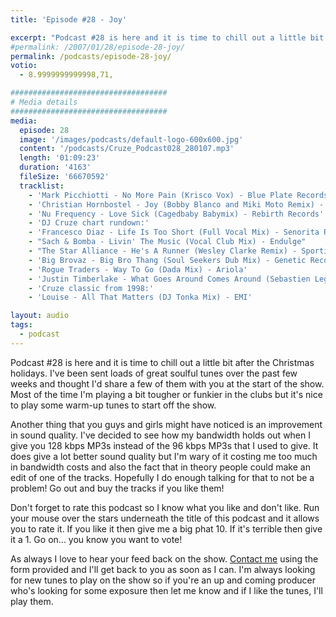 ```yaml
---
title: 'Episode #28 - Joy'

excerpt: "Podcast #28 is here and it is time to chill out a little bit after the Christmas holidays. I've been sent loads of great soulful tunes over the past few weeks and thought I'd share a few of them with you at the start of the show. Most of the time I'm playing a bit tougher or funkier in the clubs but it's nice to play some warm-up tunes to start off the show."
#permalink: /2007/01/28/episode-28-joy/
permalink: /podcasts/episode-28-joy/
votio:
  - 8.9999999999998,71,

###################################
# Media details
###################################
media:
  episode: 28
  image: '/images/podcasts/default-logo-600x600.jpg'
  content: '/podcasts/Cruze_Podcast028_280107.mp3'
  length: '01:09:23'
  duration: '4163'
  fileSize: '66670592'
  tracklist:
    - 'Mark Picchiotti - No More Pain (Krisco Vox) - Blue Plate Records'
    - 'Christian Hornbostel - Joy (Bobby Blanco and Miki Moto Remix) - Housepacific Recordings'
    - 'Nu Frequency - Love Sick (Cagedbaby Babymix) - Rebirth Records'
    - 'DJ Cruze chart rundown:'
    - 'Francesco Diaz - Life Is Too Short (Full Vocal Mix) - Senorita Records'
    - "Sach & Bomba - Livin' The Music (Vocal Club Mix) - Endulge"
    - "The Star Alliance - He's A Runner (Wesley Clarke Remix) - Sporting RiffRaff Records"
    - 'Big Brovaz - Big Bro Thang (Soul Seekers Dub Mix) - Genetic Records'
    - 'Rogue Traders - Way To Go (Dada Mix) - Ariola'
    - 'Justin Timberlake - What Goes Around Comes Around (Sebastien Leger Remix)'
    - 'Cruze classic from 1998:'
    - 'Louise - All That Matters (DJ Tonka Mix) - EMI'

layout: audio
tags:
  - podcast
---
```


Podcast #28 is here and it is time to chill out a little bit after the Christmas holidays. I've been sent loads of great soulful tunes over the past few weeks and thought I'd share a few of them with you at the start of the show. Most of the time I'm playing a bit tougher or funkier in the clubs but it's nice to play some warm-up tunes to start off the show.

Another thing that you guys and girls might have noticed is an improvement in sound quality. I've decided to see how my bandwidth holds out when I give you 128 kbps MP3s instead of the 96 kbps MP3s that I used to give. It does give a lot better sound quality but I'm wary of it costing me too much in bandwidth costs and also the fact that in theory people could make an edit of one of the tracks. Hopefully I do enough talking for that to not be a problem! Go out and buy the tracks if you like them!

Don't forget to rate this podcast so I know what you like and don't like. Run your mouse over the stars underneath the title of this podcast and it allows you to rate it. If you like it then give me a big phat 10. If it's terrible then give it a 1. Go on... you know you want to vote!

As always I love to hear your feed back on the show. [Contact me][1] using the form provided and I'll get back to you as soon as I can. I'm always looking for new tunes to play on the show so if you're an up and coming producer who's looking for some exposure then let me know and if I like the tunes, I'll play them.

[1]: /contact
